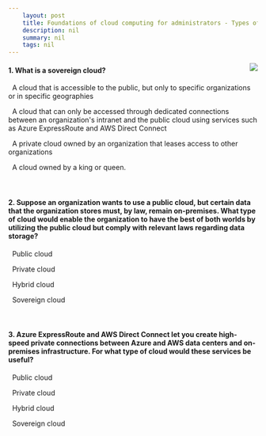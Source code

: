 ```yaml
---
    layout: post
    title: Foundations of cloud computing for administrators - Types of clouds
    description: nil
    summary: nil
    tags: nil
---
```



 <a target="_blank" href="https://docs.microsoft.com/en-us/learn/modules/cmu-cloud-admin-overview/05-cloud-types/"><i class="fas fa-external-link-alt"></i> </a>
 <img align="right" src="https://docs.microsoft.com/en-us/learn/achievements/cmu-cloud-admin/cloud-admin-overview.svg">
####  1. What is a sovereign cloud?


<i class='fas fa-check-square' style='color: Dodgerblue;'></i> &nbsp;&nbsp;A cloud that is accessible to the public, but only to specific organizations or in specific geographies

<i class='far fa-square'></i> &nbsp;&nbsp;A cloud that can only be accessed through dedicated connections between an organization's intranet and the public cloud using services such as Azure ExpressRoute and AWS Direct Connect

<i class='far fa-square'></i> &nbsp;&nbsp;A private cloud owned by an organization that leases access to other organizations

<i class='far fa-square'></i> &nbsp;&nbsp;A cloud owned by a king or queen.
<br />
<br />
<br />

####  2. Suppose an organization wants to use a public cloud, but certain data that the organization stores must, by law, remain on-premises. What type of cloud would enable the organization to have the best of both worlds by utilizing the public cloud but comply with relevant laws regarding data storage?


<i class='far fa-square'></i> &nbsp;&nbsp;Public cloud

<i class='far fa-square'></i> &nbsp;&nbsp;Private cloud

<i class='fas fa-check-square' style='color: Dodgerblue;'></i> &nbsp;&nbsp;Hybrid cloud

<i class='far fa-square'></i> &nbsp;&nbsp;Sovereign cloud
<br />
<br />
<br />

####  3. Azure ExpressRoute and AWS Direct Connect let you create high-speed private connections between Azure and AWS data centers and on-premises infrastructure. For what type of cloud would these services be useful?


<i class='far fa-square'></i> &nbsp;&nbsp;Public cloud

<i class='far fa-square'></i> &nbsp;&nbsp;Private cloud

<i class='fas fa-check-square' style='color: Dodgerblue;'></i> &nbsp;&nbsp;Hybrid cloud

<i class='far fa-square'></i> &nbsp;&nbsp;Sovereign cloud
<br />
<br />
<br />
